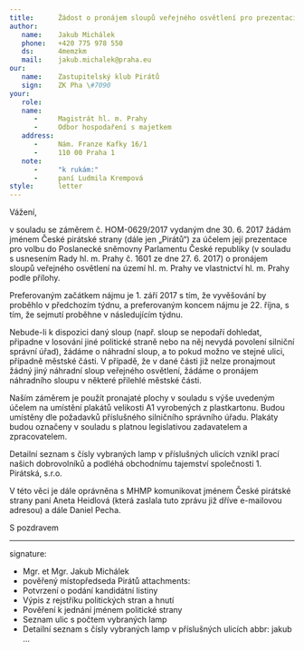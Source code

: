 ```yaml
---
title:      Žádost o pronájem sloupů veřejného osvětlení pro prezentaci Pirátů před sněmovními volbami 
author:
   name:    Jakub Michálek
   phone:   +420 775 978 550
   ds:      4memzkm
   mail:    jakub.michalek@praha.eu
our:
   name:    Zastupitelský klub Pirátů
   sign:    ZK Pha \#7090
your:
   role:    
   name:    
      -     Magistrát hl. m. Prahy
      -     Odbor hospodaření s majetkem 
   address:
      -     Nám. Franze Kafky 16/1
      -     110 00 Praha 1
   note:
      -     "k rukám:"
      -     paní Ludmila Krempová
style:      letter
---
```


Vážení,

v souladu se záměrem č. HOM-0629/2017 vydaným dne 30. 6. 2017 žádám jménem České pirátské strany (dále jen „Pirátů“) za účelem její prezentace pro volbu do Poslanecké sněmovny Parlamentu České republiky (v souladu s usnesením Rady hl. m. Prahy č. 1601 ze dne 27. 6. 2017) o pronájem sloupů veřejného osvětlení na území hl. m. Prahy ve vlastnictví hl. m. Prahy podle přílohy.

Preferovaným začátkem nájmu je 1. září 2017 s tím, že vyvěšování by proběhlo v předchozím týdnu, a preferovaným koncem nájmu je 22. října, s tím, že sejmutí proběhne v následujícím týdnu.

Nebude-li k dispozici daný sloup (např. sloup se nepodaří dohledat, připadne v losování jiné politické straně nebo na něj nevydá povolení silniční správní úřad), žádáme o náhradní sloup, a to pokud možno ve stejné ulici, případně městské části. V případě, že v dané části již nelze pronajmout žádný jiný náhradní sloup veřejného osvětlení, žádáme o pronájem náhradního sloupu v některé přilehlé městské části.

Naším záměrem je použít pronajaté plochy v souladu s výše uvedeným účelem na umístění plakátů velikosti A1 vyrobených z plastkartonu. Budou umístěny dle požadavků příslušného silničního správního úřadu. Plakáty budou označeny v souladu s platnou legislativou zadavatelem a zpracovatelem.

Detailní seznam s čísly vybraných lamp v příslušných ulicích
 vznikl prací našich dobrovolníků a podléhá obchodnímu tajemství společnosti 1. Pirátská, s.r.o.

V této věci je dále oprávněna s MHMP komunikovat jménem České pirátské strany paní Aneta Heidlová (která zaslala tuto zprávu již dříve e-mailovou adresou) a dále Daniel Pecha.

S pozdravem

---
signature: 
  - Mgr. et Mgr. Jakub Michálek
  - pověřený místopředseda Pirátů
attachments:
  - Potvrzení o podání kandidátní listiny
  - Výpis z rejstříku politických stran a hnutí
  - Pověření k jednání jménem politické strany
  - Seznam ulic s počtem vybraných lamp
  - Detailní seznam s čísly vybraných lamp v příslušných ulicích
abbr:       jakub
...
